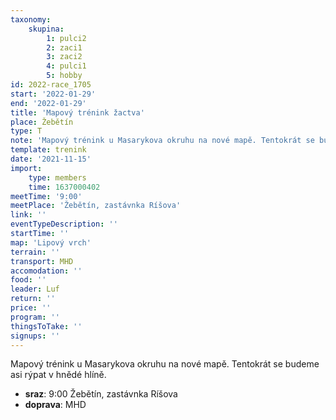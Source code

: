 ```yaml
---
taxonomy:
    skupina:
        1: pulci2
        2: zaci1
        3: zaci2
        4: pulci1
        5: hobby
id: 2022-race_1705
start: '2022-01-29'
end: '2022-01-29'
title: 'Mapový trénink žactva'
place: Žebětín
type: T
note: 'Mapový trénink u Masarykova okruhu na nové mapě. Tentokrát se budeme asi rýpat v hnědé hlíně.'
template: trenink
date: '2021-11-15'
import:
    type: members
    time: 1637000402
meetTime: '9:00'
meetPlace: 'Žebětín, zastávnka Ríšova'
link: ''
eventTypeDescription: ''
startTime: ''
map: 'Lipový vrch'
terrain: ''
transport: MHD
accomodation: ''
food: ''
leader: Luf
return: ''
price: ''
program: ''
thingsToTake: ''
signups: ''
---
```


Mapový trénink u Masarykova okruhu na nové mapě. Tentokrát se budeme asi rýpat v hnědé hlíně.
* **sraz**: 9:00 Žebětín, zastávnka Ríšova
* **doprava**: MHD
